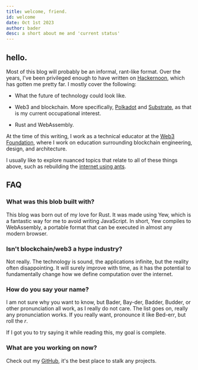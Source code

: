```yaml
---
title: welcome, friend.
id: welcome
date: Oct 1st 2023
author: bader
desc: a short about me and 'current status'
---
```


## hello.

Most of this blog will probably be an informal, rant-like format.  Over the years, I've been privileged enough to have written on [Hackernoon](https://hackernoon.com/u/anormaljourney), which has gotten me pretty far.  I mostly cover the following:

- What the future of technology could look like.

- Web3 and blockchain.  More specifically, [Polkadot](https://polkadot.network) and [Substrate](https://substrate.io), as that is my current occupational interest.

- Rust and WebAssembly.

At the time of this writing, I work as a technical educator at the [Web3 Foundation](https://web3.foundation), where I work on education surrounding blockchain engineering, design, and architecture.

I usually like to explore nuanced topics that relate to all of these things above, such as rebuilding the [internet using ants](https://hackernoon.com/reinventing-the-internet-welcome-to-the-antinet-bog001).

## FAQ

### What was this blob built with?

This blog was born out of my love for Rust.  It was made using Yew, which is a fantastic way for me to avoid writing JavaScript.  In short, Yew compiles to WebAssembly, a portable format that can be executed in almost any modern browser.

### Isn't blockchain/web3 a hype industry?

 Not really.  The technology is sound, the applications infinite, but the reality often disappointing.  It will surely improve with time, as it has the potential to fundamentally change how we define computation over the internet.

 ### How do you say your name?

 I am not sure why you want to know, but Bader, Bay-der, Badder, Budder, or other pronunciation all work, as I really do not care. The list goes on, really any pronunciation works.  If you really want, pronounce it like Bed-e*rr*, but roll the _r_.

 If I got you to try saying it while reading this, my goal is complete.

  ### What are you working on now?

  Check out my [GitHub](https://github.com/CrackTheCode016), it's the best place to stalk any projects.
